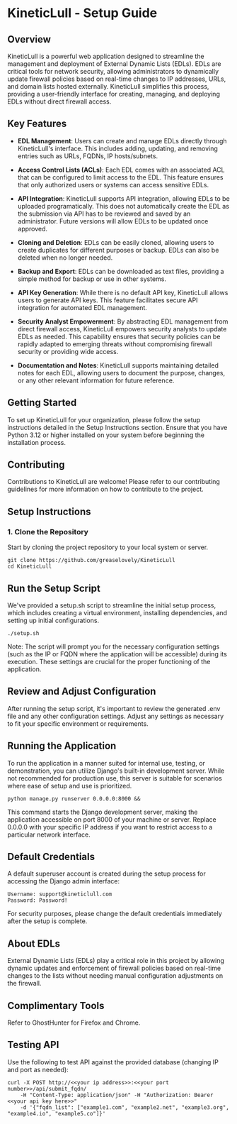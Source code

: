 # KineticLull - Setup Guide

## Overview

KineticLull is a powerful web application designed to streamline the management and deployment of External Dynamic Lists (EDLs). EDLs are critical tools for network security, allowing administrators to dynamically update firewall policies based on real-time changes to IP addresses, URLs, and domain lists hosted externally. KineticLull simplifies this process, providing a user-friendly interface for creating, managing, and deploying EDLs without direct firewall access.

## Key Features

- **EDL Management**: Users can create and manage EDLs directly through KineticLull's interface. This includes adding, updating, and removing entries such as URLs, FQDNs, IP hosts/subnets.

- **Access Control Lists (ACLs)**: Each EDL comes with an associated ACL that can be configured to limit access to the EDL. This feature ensures that only authorized users or systems can access sensitive EDLs.

- **API Integration**: KineticLull supports API integration, allowing EDLs to be uploaded programatically. This does not automatically create the EDL as the submission via API has to be reviewed and saved by an administrator.  Future versions will allow EDLs to be updated once approved.

- **Cloning and Deletion**: EDLs can be easily cloned, allowing users to create duplicates for different purposes or backup. EDLs can also be deleted when no longer needed.

- **Backup and Export**: EDLs can be downloaded as text files, providing a simple method for backup or use in other systems.

- **API Key Generation**: While there is no default API key, KineticLull allows users to generate API keys. This feature facilitates secure API integration for automated EDL management.

- **Security Analyst Empowerment**: By abstracting EDL management from direct firewall access, KineticLull empowers security analysts to update EDLs as needed. This capability ensures that security policies can be rapidly adapted to emerging threats without compromising firewall security or providing wide access.

- **Documentation and Notes**: KineticLull supports maintaining detailed notes for each EDL, allowing users to document the purpose, changes, or any other relevant information for future reference.

## Getting Started

To set up KineticLull for your organization, please follow the setup instructions detailed in the Setup Instructions section. Ensure that you have Python 3.12 or higher installed on your system before beginning the installation process.

## Contributing

Contributions to KineticLull are welcome! Please refer to our contributing guidelines for more information on how to contribute to the project.


## Setup Instructions

### 1. Clone the Repository

Start by cloning the project repository to your local system or server.

```
git clone https://github.com/greaselovely/KineticLull
cd KineticLull
```

## Run the Setup Script

We've provided a setup.sh script to streamline the initial setup process, which includes creating a virtual environment, installing dependencies, and setting up initial configurations.

`./setup.sh`

Note: The script will prompt you for the necessary configuration settings (such as the IP or FQDN where the application will be accessible) during its execution. These settings are crucial for the proper functioning of the application.

## Review and Adjust Configuration

After running the setup script, it's important to review the generated .env file and any other configuration settings. Adjust any settings as necessary to fit your specific environment or requirements.

## Running the Application

To run the application in a manner suited for internal use, testing, or demonstration, you can utilize Django's built-in development server. While not recommended for production use, this server is suitable for scenarios where ease of setup and use is prioritized.

```
python manage.py runserver 0.0.0.0:8000 &&
```

This command starts the Django development server, making the application accessible on port 8000 of your machine or server. Replace 0.0.0.0 with your specific IP address if you want to restrict access to a particular network interface.

## Default Credentials

A default superuser account is created during the setup process for accessing the Django admin interface:

    Username: support@kineticlull.com
    Password: Password!

For security purposes, please change the default credentials immediately after the setup is complete.

## About EDLs

External Dynamic Lists (EDLs) play a critical role in this project by allowing dynamic updates and enforcement of firewall policies based on real-time changes to the lists without needing manual configuration adjustments on the firewall.

## Complimentary Tools

Refer to GhostHunter for Firefox and Chrome.

## Testing API

Use the following to test API against the provided database (changing IP and port as needed):

```
curl -X POST http://<<your ip address>>:<<your port number>>/api/submit_fqdn/
    -H "Content-Type: application/json" -H "Authorization: Bearer <<your api key here>>" 
    -d '{"fqdn_list": ["example1.com", "example2.net", "example3.org", "example4.io", "example5.co"]}'
```
